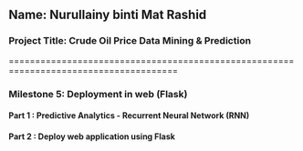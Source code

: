 ## Name: Nurullainy binti Mat Rashid 


### Project Title: Crude Oil Price Data Mining & Prediction

======================================================================================

### Milestone 5: Deployment in web (Flask)


#### Part 1 : Predictive Analytics - Recurrent Neural Network (RNN)



#### Part 2 : Deploy web application using Flask 


